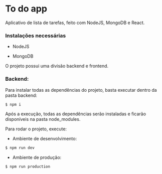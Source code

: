 # To do app

Aplicativo de lista de tarefas, feito com NodeJS, MongoDB e React.

### Instalações necessárias

- NodeJS

- MongoDB

O projeto possui uma divisão backend e frontend.

### Backend:

Para instalar todas as dependências do projeto, basta executar dentro da pasta backend:

```sh
$ npm i
```

Após a execução, todas as dependências serão instaladas e ficarão disponíveis na pasta node_modules.

Para rodar o projeto, execute:

- Ambiente de desenvolvimento:
```sh
$ npm run dev
```

- Ambiente de produção:
```sh
$ npm run production
```
